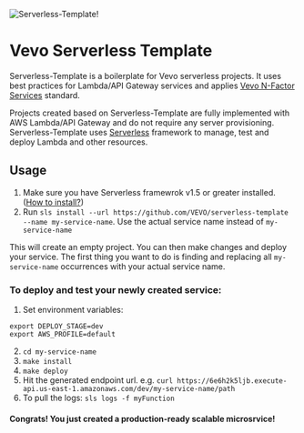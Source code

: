 ![Serverless-Template!](https://s27.postimg.org/xrm3zt36r/sls.png)

# Vevo Serverless Template
Serverless-Template is a boilerplate for Vevo serverless projects. It uses best practices for Lambda/API Gateway services and applies [Vevo N-Factor Services](https://vevowiki.atlassian.net/wiki/pages/viewpage.action?pageId=60784844#suk=ff8080814fa68de5014fb8278a290007) standard.

Projects created based on Serverless-Template are fully implemented with AWS Lambda/API Gateway and do not require any server provisioning. 
Serverless-Template uses [Serverless](http://serverless.com) framework to manage, test and deploy Lambda and other resources.

## Usage
1. Make sure you have Serverless framewrok v1.5 or greater installed. ([How to install?](https://serverless.com/framework/docs/providers/aws/guide/installation/))
2. Run `sls install --url https://github.com/VEVO/serverless-template --name my-service-name`. Use the actual service name instead of `my-service-name` 

This will create an empty project. You can then make changes and deploy your service. 
The first thing you want to do is finding and replacing all `my-service-name` occurrences with your actual service name.


### To deploy and test your newly created service:

1. Set environment variables:

```
export DEPLOY_STAGE=dev
export AWS_PROFILE=default
```
2. `cd my-service-name`
3. `make install`
4. `make deploy`
5. Hit the generated endpoint url. 
e.g. `curl https://6e6h2k5ljb.execute-api.us-east-1.amazonaws.com/dev/my-service-name/path`
6. To pull the logs: `sls logs -f myFunction`

#### Congrats! You just created a production-ready scalable microsrvice!
